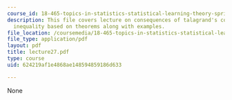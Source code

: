 ```yaml
---
course_id: 18-465-topics-in-statistics-statistical-learning-theory-spring-2007
description: This file covers lecture on consequences of talagrand's convex-hull distance
  inequality based on theorems along with examples.
file_location: /coursemedia/18-465-topics-in-statistics-statistical-learning-theory-spring-2007/624219af1e4868ae148594859186d633_lecture27.pdf
file_type: application/pdf
layout: pdf
title: lecture27.pdf
type: course
uid: 624219af1e4868ae148594859186d633

---
```

None